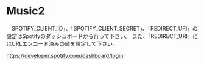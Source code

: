 # Music2

「SPOTIFY_CLIENT_ID」、「SPOTIFY_CLIENT_SECRET」、「REDIRECT_URI」の設定はSpotifyのダッシュボードから行って下さい。
また、「REDIRECT_URI」にはURLエンコード済みの値を設定して下さい。

https://developer.spotify.com/dashboard/login
